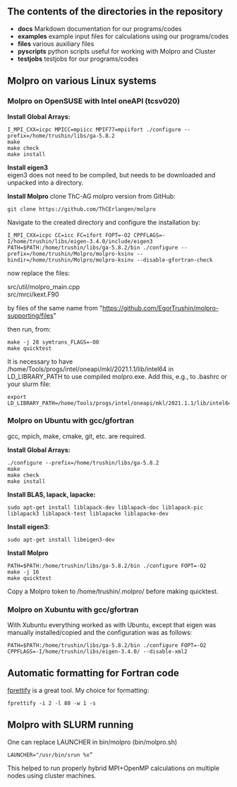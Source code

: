 ## The contents of the directories in the repository
- **docs** Markdown documentation for our programs/codes
- **examples** example input files for calculations using our programs/codes
- **files** various auxiliary files
- **pyscripts** python scripts useful for working with Molpro and Cluster
- **testjobs** testjobs for our programs/codes

## Molpro on various Linux systems

### Molpro on OpenSUSE with Intel oneAPI (tcsv020)
**Install Global Arrays:**
```
I_MPI_CXX=icpc MPICC=mpiicc MPIF77=mpiifort ./configure --prefix=/home/trushin/libs/ga-5.8.2
make
make check
make install
```

**Install eigen3**  
eigen3 does not need to be compiled, but needs to be downloaded and unpacked into a directory.

**Install Molpro**
clone ThC-AG molpro version from GitHub:

```
git clone https://github.com/ThCErlangen/molpro
```

Navigate to the created directory and configure the installation by:

```
I_MPI_CXX=icpc CC=icc FC=ifort FOPT=-O2 CPPFLAGS=-I/home/trushin/libs/eigen-3.4.0/include/eigen3 PATH=$PATH:/home/trushin/libs/ga-5.8.2/bin ./configure --prefix=/home/trushin/Molpro/molpro-ksinv --bindir=/home/trushin/Molpro/molpro-ksinv --disable-gfortran-check
```

now replace the files:

src/util/molpro_main.cpp  
src/mrci/kext.F90

by files of the same name from "https://github.com/EgorTrushin/molpro-supporting/files"

then run, from:

```
make -j 28 symtrans_FLAGS=-O0
make quicktest
```

It is necessary to have /home/Tools/progs/intel/oneapi/mkl/2021.1.1/lib/intel64 in LD_LIBRARY_PATH to use compiled molpro.exe. Add this, e.g., to .bashrc or your slurm file:

```
export LD_LIBRARY_PATH=/home/Tools/progs/intel/oneapi/mkl/2021.1.1/lib/intel64:$LD_LIBRARY_PATH
```

### Molpro on Ubuntu with gcc/gfortran
gcc, mpich, make, cmake, git, etc. are required.

**Install Global Arrays:**
```
./configure --prefix=/home/trushin/libs/ga-5.8.2  
make
make check
make install
```
**Install BLAS, lapack, lapacke:**
```
sudo apt-get install liblapack-dev liblapack-doc liblapack-pic liblapack3 liblapack-test liblapacke liblapacke-dev
```
**Install eigen3**:
```
sudo apt-get install libeigen3-dev
```
**Install Molpro**
```
PATH=$PATH:/home/trushin/libs/ga-5.8.2/bin ./configure FOPT=-O2
make -j 16
make quicktest
```
Copy a Molpro token to /home/trushin/.molpro/ before making quicktest.

### Molpro on Xubuntu with gcc/gfortran
With Xubuntu everything worked as with Ubuntu, except that eigen was manually installed/copied and the configuration was as follows:
```
PATH=$PATH:/home/trushin/libs/ga-5.8.2/bin ./configure FOPT=-O2 CPPFLAGS=-I/home/trushin/libs/eigen-3.4.0/ --disable-xml2
```

## Automatic formatting for Fortran code
[fprettify](https://github.com/pseewald/fprettify) is a great tool. My choice for formatting:
```
fprettify -i 2 -l 80 -w 1 -s
```

## Molpro with SLURM running
One can replace LAUNCHER in bin/molpro (bin/molpro.sh)
```
LAUNCHER="/usr/bin/srun %x”
```
This helped to run properly hybrid MPI+OpenMP calculations on multiple nodes using cluster machines.

